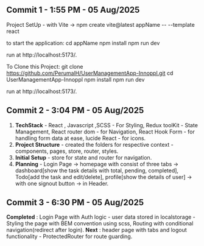 ## Commit 1 - 1:55 PM - 05 Aug/2025

Project SetUp - with Vite -> npm create vite@latest appName -- --template react

to start the application:
cd appName
npm install
npm run dev

run at http://localhost:5173/.

To Clone this Project:
git clone https://github.com/PerumalH/UserManagementApp-Innoppl.git
cd UserManagementApp-Innoppl
npm install
npm run dev

run at http://localhost:5173/.

## Commit 2 - 3:04 PM - 05 Aug/2025

1. **TechStack** - React , Javascript ,SCSS - For Styling, Redux toolKit - State Management, React router dom - for Navigation, React Hook Form - for handling form data at ease, lucide React - for icons.
2. **Project Structure** - created the folders for respective context - components, pages, store, router, styles.
3. **Initial Setup** - store for state and router for navigation.
4. **Planning** - Login Page -> homepage with consist of three tabs -> dashboard[show the task details with total, pending, completed], Todo[add the task and edit/delete], profile[show the details of user] -> with one signout button -> in Header.

## Commit 3 - 6:30 PM - 05 Aug/2025

**Completed** : Login Page with Auth logic - user data stored in localstorage - Styling the page with BEM convention using scss, Routing with conditional navigation(redirect after login).
**Next** : header page with tabs and logout functionality - ProtectedRouter for route guarding.
